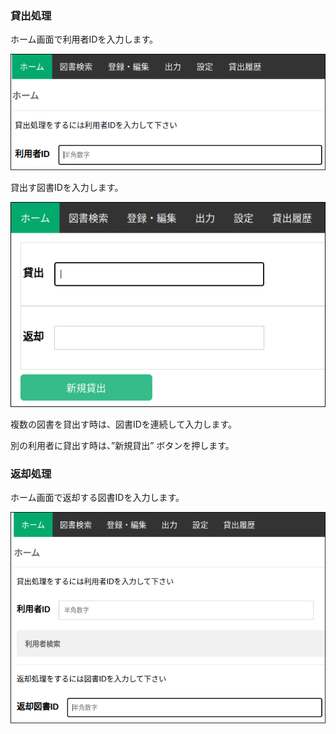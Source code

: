 ### 貸出処理

ホーム画面で利用者IDを入力します。

![borrow_1](../img/borrow_1.png)

貸出す図書IDを入力します。

![borrow_2](../img/borrow_2.png)

複数の図書を貸出す時は、図書IDを連続して入力します。

別の利用者に貸出す時は、”新規貸出” ボタンを押します。

### 返却処理

ホーム画面で返却する図書IDを入力します。

![return](../img/return.png)

